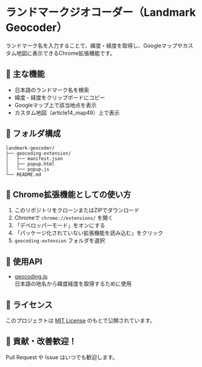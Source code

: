 # ランドマークジオコーダー（Landmark Geocoder）

ランドマーク名を入力することで、緯度・経度を取得し、Googleマップやカスタム地図に表示できるChrome拡張機能です。

## 🧩 主な機能

- 日本語のランドマーク名を検索
- 緯度・経度をクリップボードにコピー
- Googleマップ上で該当地点を表示
- カスタム地図（article14_map49）上で表示

## 📁 フォルダ構成

```
landmark-geocoder/
├── geocoding-extension/
│   ├── manifest.json
│   ├── popup.html
│   └── popup.js
└── README.md
```

## 🔧 Chrome拡張機能としての使い方

1. このリポジトリをクローンまたはZIPでダウンロード
2. Chromeで `chrome://extensions/` を開く
3. 「デベロッパーモード」をオンにする
4. 「パッケージ化されていない拡張機能を読み込む」をクリック
5. `geocoding-extension` フォルダを選択

## 🔗 使用API

- [geocoding.jp](https://www.geocoding.jp/)  
  日本語の地名から緯度経度を取得するために使用

## 📝 ライセンス

このプロジェクトは [MIT License](LICENSE) のもとで公開されています。

## 🙌 貢献・改善歓迎！

Pull Request や Issue はいつでも歓迎します。
